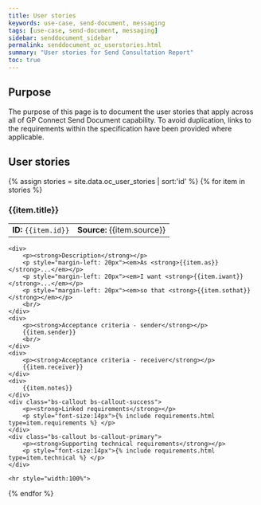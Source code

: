 ```yaml
---
title: User stories
keywords: use-case, send-document, messaging
tags: [use-case, send-document, messaging]
sidebar: senddocument_sidebar
permalink: senddocument_oc_userstories.html
summary: "User stories for Send Consultation Report"
toc: true
---
```



## Purpose ##

The purpose of this page is to document the user stories that apply across all of GP Connect Send Document capability. To avoid duplication, links to the requirements within the specification have been provided where applicable.

## User stories ##

<div>
{% assign stories = site.data.oc_user_stories | sort:'id' %}
{% for item in stories %}

<h3> {{item.title}} </h3>

<table class='resource-attributes'>
  <tr>
	<td><strong>ID: </strong><code>{{item.id}}</code></td>
	<td><strong>Source: </strong>{{item.source}}</td>
  </tr>
</table>


	<div>	
		<p><strong>Description</strong></p>
		<p style="margin-left: 20px"><em>As <strong>{{item.as}}</strong>...</em></p>
		<p style="margin-left: 20px"><em>I want <strong>{{item.iwant}}</strong>...</em></p>
		<p style="margin-left: 20px"><em>so that <strong>{{item.sothat}}</strong></em></p>
		<br/>
	</div>
	<div>	
		<p><strong>Acceptance criteria - sender</strong></p>
		{{item.sender}}
		<br/>
	</div>
	<div>	
		<p><strong>Acceptance criteria - receiver</strong></p>
		{{item.receiver}}
	</div>	
	<div>	
		{{item.notes}}
	</div>	
	<div class="bs-callout bs-callout-success">
		<p><strong>Linked requirements</strong></p>
		<p style="font-size:14px">{% include requirements.html type=item.requirements %} </p>
	</div>
	<div class="bs-callout bs-callout-primary">
		<p><strong>Supporting technical requirements</strong></p>
		<p style="font-size:14px">{% include requirements.html type=item.technical %} </p>
	</div>
	
	<hr style="width:100%">
		


{% endfor %}
